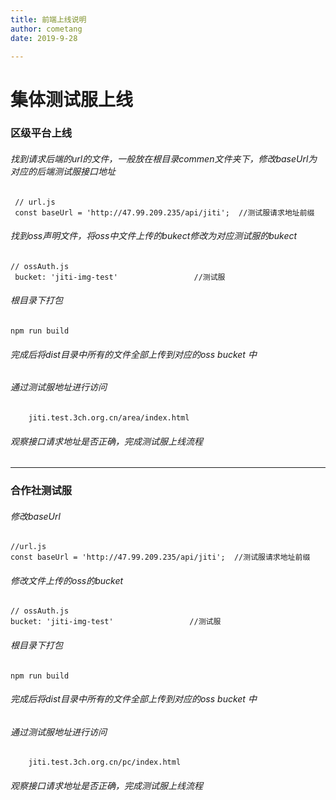 ```yaml
---
title: 前端上线说明
author: cometang    
date: 2019-9-28

---
```


# 集体测试服上线

### 区级平台上线

###### 找到请求后端的url的文件，一般放在根目录commen文件夹下，修改baseUrl为对应的后端测试服接口地址
     // url.js
     const baseUrl = 'http://47.99.209.235/api/jiti';  //测试服请求地址前缀

###### 找到oss声明文件，将oss中文件上传的bukect修改为对应测试服的bukect 
    
    // ossAuth.js
     bucket: 'jiti-img-test'                 //测试服
     
###### 根目录下打包
    
    npm run build               
    
###### 完成后将dist目录中所有的文件全部上传到对应的oss bucket 中
  
###### 通过测试服地址进行访问

        jiti.test.3ch.org.cn/area/index.html

###### 观察接口请求地址是否正确，完成测试服上线流程

<hr>

### 合作社测试服

###### 修改baseUrl
    //url.js
    const baseUrl = 'http://47.99.209.235/api/jiti';  //测试服请求地址前缀

###### 修改文件上传的oss的bucket
    // ossAuth.js
    bucket: 'jiti-img-test'                 //测试服

     
###### 根目录下打包
    
    npm run build               
    
###### 完成后将dist目录中所有的文件全部上传到对应的oss bucket 中
  
###### 通过测试服地址进行访问

        jiti.test.3ch.org.cn/pc/index.html

###### 观察接口请求地址是否正确，完成测试服上线流程





